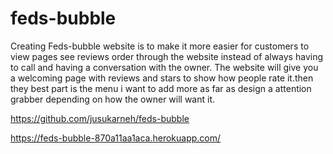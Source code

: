 # feds-bubble





Creating Feds-bubble website is to make it more easier for customers to view pages see reviews order through the website instead of always having to call and having a conversation with the owner. The website will give you a welcoming page with reviews and stars to show how people rate it.then they best part is the menu i want to add more as far as design a attention grabber depending on how the owner will want it.  




https://github.com/jusukarneh/feds-bubble

https://feds-bubble-870a11aa1aca.herokuapp.com/
